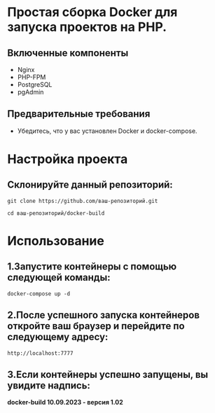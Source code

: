 # Простая сборка Docker для запуска проектов на PHP.

## Включенные компоненты
- Nginx
- PHP-FPM
- PostgreSQL
- pgAdmin

## Предварительные требования
- Убедитесь, что у вас установлен Docker и docker-compose.

# Настройка проекта
## Склонируйте данный репозиторий:
   ```git clone https://github.com/ваш-репозиторий.git```

   ```cd ваш-репозиторий/docker-build```

# Использование
## 1.Запустите контейнеры с помощью следующей команды:
```docker-compose up -d```

## 2.После успешного запуска контейнеров откройте ваш браузер и перейдите по следующему адресу:
```http://localhost:7777```

## 3.Если контейнеры успешно запущены, вы увидите надпись:
**docker-build 10.09.2023 - версия 1.02**